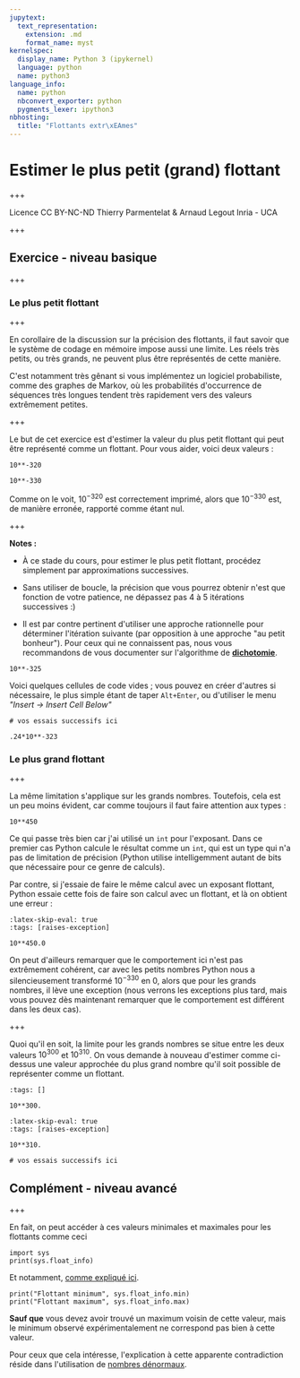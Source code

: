 ```yaml
---
jupytext:
  text_representation:
    extension: .md
    format_name: myst
kernelspec:
  display_name: Python 3 (ipykernel)
  language: python
  name: python3
language_info:
  name: python
  nbconvert_exporter: python
  pygments_lexer: ipython3
nbhosting:
  title: "Flottants extr\xEAmes"
---
```


# Estimer le plus petit (grand) flottant

+++

<div class="licence">
<span>Licence CC BY-NC-ND</span>
<span>Thierry Parmentelat &amp; Arnaud Legout</span>
<span>Inria - UCA</span>
</div>

+++

## Exercice - niveau basique

+++

### Le plus petit flottant

+++

En corollaire de la discussion sur la précision des flottants, il faut savoir que le système de codage en mémoire impose aussi une limite. Les réels très petits, ou très grands, ne peuvent plus être représentés de cette manière.

C'est notamment très gênant si vous implémentez un logiciel probabiliste, comme des graphes de Markov, où les probabilités d'occurrence de séquences très longues tendent très rapidement vers des valeurs extrêmement petites.

+++

Le but de cet exercice est d'estimer la valeur du plus petit flottant qui peut être représenté comme un flottant. Pour vous aider, voici deux valeurs :

```{code-cell} ipython3
10**-320
```

```{code-cell} ipython3
10**-330
```

Comme on le voit, $10^{-320}$ est correctement imprimé, alors que $10^{-330}$ est, de manière erronée, rapporté comme étant nul.

+++

**Notes :**

* À ce stade du cours, pour estimer le plus petit flottant, procédez simplement par approximations successives.

* Sans utiliser de boucle, la précision que vous pourrez obtenir n'est que fonction de votre patience, ne dépassez pas 4 à 5 itérations successives :)

* Il est par contre pertinent d'utiliser une approche rationnelle pour déterminer l'itération suivante (par opposition à une approche "au petit bonheur"). Pour ceux qui ne connaissent pas, nous vous recommandons de vous documenter sur l'algorithme de [**dichotomie**](https://fr.wikipedia.org/wiki/Recherche_dichotomique).

```{code-cell} ipython3
10**-325
```

Voici quelques cellules de code vides ; vous pouvez en créer d'autres si nécessaire, le plus simple étant de taper `Alt+Enter`, ou d'utiliser le menu _"Insert -> Insert Cell Below"_

```{code-cell} ipython3
# vos essais successifs ici
```

```{code-cell} ipython3
.24*10**-323
```

### Le plus grand flottant

+++

La même limitation s'applique sur les grands nombres. Toutefois, cela est un peu moins évident, car comme toujours il faut faire attention aux types :

```{code-cell} ipython3
10**450
```

Ce qui passe très bien car j'ai utilisé un `int` pour l'exposant. Dans ce premier cas Python calcule le résultat comme un `int`, qui est un type qui n'a pas de limitation de précision (Python utilise intelligemment autant de bits que nécessaire pour ce genre de calculs).

Par contre, si j'essaie de faire le même calcul avec un exposant flottant, Python essaie cette fois de faire son calcul avec un flottant, et là on obtient une erreur :

```{code-cell} ipython3
:latex-skip-eval: true
:tags: [raises-exception]

10**450.0
```

On peut d'ailleurs remarquer que le comportement ici n'est pas extrêmement cohérent, car avec les petits nombres Python nous a silencieusement transformé $10^{-330}$ en $0$, alors que pour les grands nombres, il lève une exception (nous verrons les exceptions plus tard, mais vous pouvez dès maintenant remarquer que le comportement est différent dans les deux cas).

+++

Quoi qu'il en soit, la limite pour les grands nombres se situe entre les deux valeurs $10^{300}$ et $10^{310}$. On vous demande à nouveau d'estimer comme ci-dessus une valeur approchée du plus grand nombre qu'il soit possible de représenter comme un flottant.

```{code-cell} ipython3
:tags: []

10**300.
```

```{code-cell} ipython3
:latex-skip-eval: true
:tags: [raises-exception]

10**310.
```

```{code-cell} ipython3
# vos essais successifs ici
```

## Complément - niveau avancé

+++

En fait, on peut accéder à ces valeurs minimales et maximales pour les flottants comme ceci

```{code-cell} ipython3
import sys
print(sys.float_info)
```

Et notamment, [comme expliqué ici](https://docs.python.org/3/library/sys.html#sys.float_info).

```{code-cell} ipython3
print("Flottant minimum", sys.float_info.min)
print("Flottant maximum", sys.float_info.max)
```

**Sauf que** vous devez avoir trouvé un maximum voisin de cette valeur, mais le minimum observé expérimentalement ne correspond pas bien à cette valeur.

Pour ceux que cela intéresse, l'explication à cette apparente contradiction réside dans l'utilisation de [nombres dénormaux](http://en.wikipedia.org/wiki/Denormal%5Fnumber).
